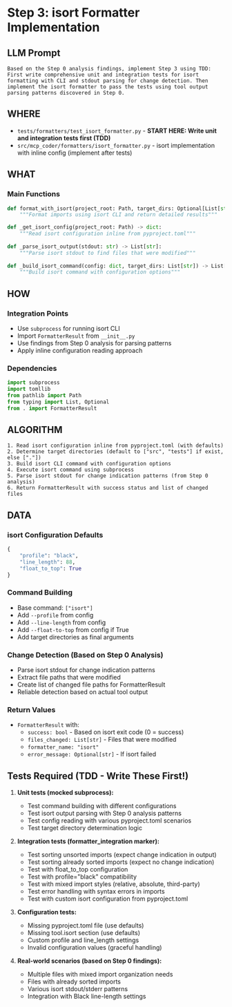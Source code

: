 # Step 3: isort Formatter Implementation

## LLM Prompt
```
Based on the Step 0 analysis findings, implement Step 3 using TDD: First write comprehensive unit and integration tests for isort formatting with CLI and stdout parsing for change detection. Then implement the isort formatter to pass the tests using tool output parsing patterns discovered in Step 0.
```

## WHERE
- `tests/formatters/test_isort_formatter.py` - **START HERE: Write unit and integration tests first (TDD)**
- `src/mcp_coder/formatters/isort_formatter.py` - isort implementation with inline config (implement after tests)

## WHAT
### Main Functions
```python
def format_with_isort(project_root: Path, target_dirs: Optional[List[str]] = None) -> FormatterResult:
    """Format imports using isort CLI and return detailed results"""

def _get_isort_config(project_root: Path) -> dict:
    """Read isort configuration inline from pyproject.toml"""
    
def _parse_isort_output(stdout: str) -> List[str]:
    """Parse isort stdout to find files that were modified"""
    
def _build_isort_command(config: dict, target_dirs: List[str]) -> List[str]:
    """Build isort command with configuration options"""
```

## HOW
### Integration Points
- Use `subprocess` for running isort CLI
- Import `FormatterResult` from `__init__.py`
- Use findings from Step 0 analysis for parsing patterns
- Apply inline configuration reading approach

### Dependencies
```python
import subprocess
import tomllib
from pathlib import Path
from typing import List, Optional
from . import FormatterResult
```

## ALGORITHM
```
1. Read isort configuration inline from pyproject.toml (with defaults)
2. Determine target directories (default to ["src", "tests"] if exist, else ["."]) 
3. Build isort CLI command with configuration options
4. Execute isort command using subprocess
5. Parse isort stdout for change indication patterns (from Step 0 analysis)
6. Return FormatterResult with success status and list of changed files
```

## DATA
### isort Configuration Defaults
```python
{
    "profile": "black",
    "line_length": 88,
    "float_to_top": True
}
```

### Command Building
- Base command: `["isort"]`
- Add `--profile` from config
- Add `--line-length` from config
- Add `--float-to-top` from config if True
- Add target directories as final arguments

### Change Detection (Based on Step 0 Analysis)
- Parse isort stdout for change indication patterns
- Extract file paths that were modified
- Create list of changed file paths for FormatterResult
- Reliable detection based on actual tool output

### Return Values
- `FormatterResult` with:
  - `success: bool` - Based on isort exit code (0 = success)
  - `files_changed: List[str]` - Files that were modified
  - `formatter_name: "isort"`
  - `error_message: Optional[str]` - If isort failed

## Tests Required (TDD - Write These First!)
1. **Unit tests (mocked subprocess):**
   - Test command building with different configurations
   - Test isort output parsing with Step 0 analysis patterns
   - Test config reading with various pyproject.toml scenarios
   - Test target directory determination logic
   
2. **Integration tests (formatter_integration marker):**
   - Test sorting unsorted imports (expect change indication in output)
   - Test sorting already sorted imports (expect no change indication)
   - Test with float_to_top configuration
   - Test with profile="black" compatibility
   - Test with mixed import styles (relative, absolute, third-party)
   - Test error handling with syntax errors in imports
   - Test with custom isort configuration from pyproject.toml
   
3. **Configuration tests:**
   - Missing pyproject.toml file (use defaults)
   - Missing tool.isort section (use defaults)
   - Custom profile and line_length settings
   - Invalid configuration values (graceful handling)
   
4. **Real-world scenarios (based on Step 0 findings):**
   - Multiple files with mixed import organization needs
   - Files with already sorted imports
   - Various isort stdout/stderr patterns
   - Integration with Black line-length settings

